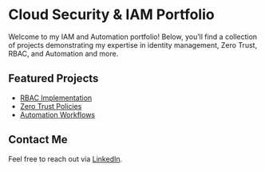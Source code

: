 # Cloud Security & IAM Portfolio

Welcome to my IAM and Automation portfolio! Below, you’ll find a collection of projects demonstrating my expertise in identity management, Zero Trust, RBAC, and Automation and more.

## Featured Projects
- [RBAC Implementation](RBAC/rbac-okta.md)
- [Zero Trust Policies](Zero_Trust/zero-trust.md)
- [Automation Workflows](Workflow_Automation/automation.md)

## Contact Me  
Feel free to reach out via [LinkedIn](https://linkedin.com/in/vovincent12).
